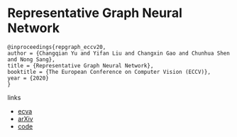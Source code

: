 # Representative Graph Neural Network

```
@inproceedings{repgraph_eccv20,
author = {Changqian Yu and Yifan Liu and Changxin Gao and Chunhua Shen and Nong Sang},
title = {Representative Graph Neural Network},
booktitle = {The European Conference on Computer Vision (ECCV)},
year = {2020}
}
```

links
- [ecva](http://www.ecva.net/papers/eccv_2020/papers_ECCV/papers/123520375.pdf)
- [arXiv](https://arxiv.org/abs/2008.05202)
- [code](https://github.com/ycszen/RepGraph)